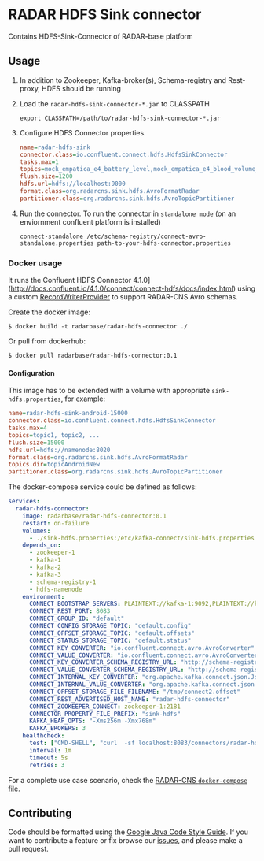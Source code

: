 # RADAR HDFS Sink connector
Contains HDFS-Sink-Connector of RADAR-base platform

## Usage

1. In addition to Zookeeper, Kafka-broker(s), Schema-registry and Rest-proxy, HDFS should be running
2. Load the `radar-hdfs-sink-connector-*.jar` to CLASSPATH

    ```shell
    export CLASSPATH=/path/to/radar-hdfs-sink-connector-*.jar
    ```
      
3. Configure HDFS Connector properties.

    ```ini
    name=radar-hdfs-sink
    connector.class=io.confluent.connect.hdfs.HdfsSinkConnector
    tasks.max=1
    topics=mock_empatica_e4_battery_level,mock_empatica_e4_blood_volume_pulse
    flush.size=1200
    hdfs.url=hdfs://localhost:9000
    format.class=org.radarcns.sink.hdfs.AvroFormatRadar
    partitioner.class=org.radarcns.sink.hdfs.AvroTopicPartitioner
    ```
   
4. Run the connector. To run the connector in `standalone mode` (on an enviornment confluent platform is installed)
   
    ```shell
    connect-standalone /etc/schema-registry/connect-avro-standalone.properties path-to-your-hdfs-connector.properties
    ```

### Docker usage

It runs the Confluent HDFS Connector 4.1.0](http://docs.confluent.io/4.1.0/connect/connect-hdfs/docs/index.html) using a custom [RecordWriterProvider](https://github.com/RADAR-CNS/RADAR-Backend/blob/dev/src/main/java/org/radarcns/sink/hdfs/AvroRecordWriterProviderRadar.java) to support RADAR-CNS Avro schemas.

Create the docker image:
```
$ docker build -t radarbase/radar-hdfs-connector ./
```

Or pull from dockerhub:
```
$ docker pull radarbase/radar-hdfs-connector:0.1
```

#### Configuration

This image has to be extended with a volume with appropriate `sink-hdfs.properties`, for example:

```ini
name=radar-hdfs-sink-android-15000
connector.class=io.confluent.connect.hdfs.HdfsSinkConnector
tasks.max=4
topics=topic1, topic2, ...
flush.size=15000
hdfs.url=hdfs://namenode:8020
format.class=org.radarcns.sink.hdfs.AvroFormatRadar
topics.dir=topicAndroidNew
partitioner.class=org.radarcns.sink.hdfs.AvroTopicPartitioner
```

The docker-compose service could be defined as follows:

```yaml
services:
  radar-hdfs-connector:
    image: radarbase/radar-hdfs-connector:0.1
    restart: on-failure
    volumes:
      - ./sink-hdfs.properties:/etc/kafka-connect/sink-hdfs.properties
    depends_on:
      - zookeeper-1
      - kafka-1
      - kafka-2
      - kafka-3
      - schema-registry-1
      - hdfs-namenode
    environment:
      CONNECT_BOOTSTRAP_SERVERS: PLAINTEXT://kafka-1:9092,PLAINTEXT://kafka-2:9092,PLAINTEXT://kafka-3:9092
      CONNECT_REST_PORT: 8083
      CONNECT_GROUP_ID: "default"
      CONNECT_CONFIG_STORAGE_TOPIC: "default.config"
      CONNECT_OFFSET_STORAGE_TOPIC: "default.offsets"
      CONNECT_STATUS_STORAGE_TOPIC: "default.status"
      CONNECT_KEY_CONVERTER: "io.confluent.connect.avro.AvroConverter"
      CONNECT_VALUE_CONVERTER: "io.confluent.connect.avro.AvroConverter"
      CONNECT_KEY_CONVERTER_SCHEMA_REGISTRY_URL: "http://schema-registry-1:8081"
      CONNECT_VALUE_CONVERTER_SCHEMA_REGISTRY_URL: "http://schema-registry-1:8081"
      CONNECT_INTERNAL_KEY_CONVERTER: "org.apache.kafka.connect.json.JsonConverter"
      CONNECT_INTERNAL_VALUE_CONVERTER: "org.apache.kafka.connect.json.JsonConverter"
      CONNECT_OFFSET_STORAGE_FILE_FILENAME: "/tmp/connect2.offset"
      CONNECT_REST_ADVERTISED_HOST_NAME: "radar-hdfs-connector"
      CONNECT_ZOOKEEPER_CONNECT: zookeeper-1:2181
      CONNECTOR_PROPERTY_FILE_PREFIX: "sink-hdfs"
      KAFKA_HEAP_OPTS: "-Xms256m -Xmx768m"
      KAFKA_BROKERS: 3
    healthcheck:
      test: ["CMD-SHELL", "curl  -sf localhost:8083/connectors/radar-hdfs-sink-android-15000/status | grep -o '\"state\":\"[^\"]*\"' | tr '\\n' ',' | grep -vq FAILED || exit 1"]
      interval: 1m
      timeout: 5s
      retries: 3
```

For a complete use case scenario, check the [RADAR-CNS `docker-compose` file](https://github.com/RADAR-CNS/RADAR-Docker/blob/backend-integration/dcompose-stack/radar-cp-hadoop-stack/docker-compose.yml).

## Contributing
Code should be formatted using the [Google Java Code Style Guide](https://google.github.io/styleguide/javaguide.html).
If you want to contribute a feature or fix browse our [issues](https://github.com/RADAR-base/RADAR-HDFS-Sink-Connector/issues), and please make a pull request.
